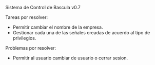 Sistema de Control de Bascula v0.7

Tareas por resolver:
 * Permitir cambiar el nombre de la empresa.
 * Gestionar cada una de las señales creadas de acuerdo al tipo de privilegios.

 Problemas por resolver:
 * Permitir al usuario cambiar de usuario o cerrar sesion.

